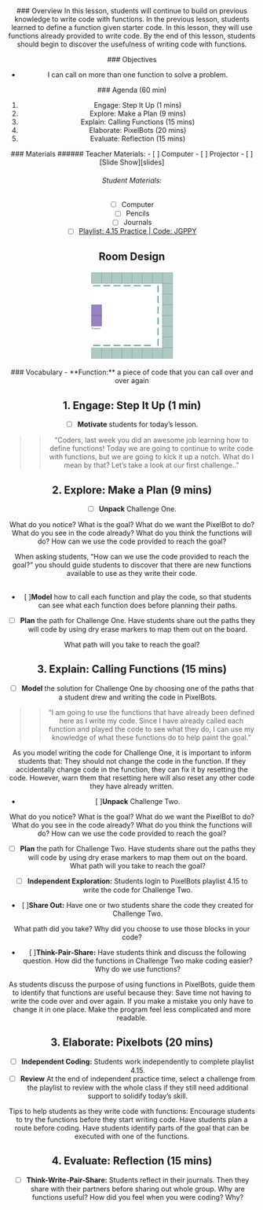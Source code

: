 <header class='header' title='Calling Functions' subtitle='Lesson 4.15'/>

<notable>
<iconp src='/icons/activity.png'>### Overview</iconp>
In this lesson, students will continue to build on previous knowledge to write code with functions. In the previous lesson, students learned to define a function given starter code. In this lesson, they will use functions already provided to write code. By the end of this lesson, students should begin to discover the usefulness of writing code with functions.

<iconp src='/icons/objectives.png'>### Objectives</iconp>
- I can call on more than one function to solve a problem.

<iconp src='/icons/agenda.png'>### Agenda (60 min)</iconp>
1. Engage: Step It Up (1 mins)
1. Explore: Make a Plan (9 mins)
1. Explain: Calling Functions (15 mins)
1. Elaborate: PixelBots (20 mins)
1. Evaluate: Reflection (15 mins)

<note>
<iconp src='/icons/materials.png'>### Materials</iconp>
###### Teacher Materials:
- [ ] Computer
- [ ] Projector
- [ ] [Slide Show][slides]

###### Student Materials:
- [ ] Computer
- [ ] Pencils
- [ ] Journals
- [ ] [Playlist: 4.15 Practice | Code: JGPPY][playlist]

</note>

## Room Design
![room](/images/layout-online.png)

<note>
<iconp src='/icons/vocab.png'>### Vocabulary</iconp>
- **Function:** a piece of code that you can call over and over again
</note>

<pagebreak/>

## 1. Engage: Step It Up (1 min)
- [ ] **Motivate** students for today’s lesson.
>>“Coders, last week you did an awesome job learning how to define functions! Today we are going to continue to write code with functions, but we are going to kick it up a notch. What do I mean by that? Let’s take a look at our first challenge..”
>

## 2. Explore: Make a Plan (9 mins)

- [ ] **Unpack** Challenge One.

<iconp type='question'> What do you notice?</iconp>
<iconp type='question'>What is the goal?</iconp>
<iconp type='question'>What do we want the PixelBot to do?</iconp>
<iconp type='question'>What do you see in the code already?</iconp>
<iconp type='question'>What do you think the functions will do?</iconp>
<iconp type='question'>How can we use the code provided to reach the goal?</iconp>

<note type='tip'>
When asking students, “How can we use the code provided to reach the goal?” you should guide students to discover that there are new functions available to use as they write their code.
</note>
<br/>
<br/>

- [ ]**Model** how to call each function and play the code, so that students can see what each function does before planning their paths.
- [ ] **Plan** the path for Challenge One. Have students share out the paths they will code by using dry erase markers to map them out on the board.

<iconp type='question'>What path will you take to reach the goal?</iconp>

## 3. Explain: Calling Functions (15 mins)
- [ ] **Model** the solution for Challenge One by choosing one of the paths that a student drew and writing the code in PixelBots.

>>“I am going to use the functions that have already been defined here as I write my code. Since I have already called each function and played the code to see what they do, I can use my knowledge of what these functions do to help paint the goal.”

<note type='tip'>
As you model writing the code for Challenge One, it is important to inform students that:
They should not change the code in the function.
If they accidentally change code in the function, they can fix it by resetting the code. However, warn them that resetting here will also reset any other code they have already written.
</note>
<br/>

- [ ]**Unpack** Challenge Two.

<iconp type='question'>What do you notice?</iconp>
<iconp type='question'>What is the goal?</iconp>
<iconp type='question'>What do we want the PixelBot to do?</iconp>
<iconp type='question'>What do you see in the code already?</iconp>
<iconp type='question'>What do you think the functions will do?</iconp>
<iconp type='question'>How can we use the code provided to reach the goal?</iconp>
<br/>

- [ ] **Plan** the path for Challenge Two. Have students share out the paths they will code by using dry erase markers to map them out on the board.
<iconp type='question'>What path will you take to reach the goal?</iconp>

- [ ] **Independent Exploration:**  Students login to PixelBots playlist 4.15 to write the code for Challenge Two.

- [ ]**Share Out:** Have one or two students share the code they created for Challenge Two.

<iconp type='question'>What path did you take?</iconp>
<iconp type='question'>Why did you choose to use those blocks in your code?</iconp>

- [ ]**Think-Pair-Share:** Have students think and discuss the following question.
<iconp type='question'>How did the functions in Challenge Two make coding easier?</iconp>
<iconp type='question'>Why do we use functions?</iconp>

<note type='tip'>
As students discuss the purpose of using functions in PixelBots, guide them to identify that functions are useful because they:
Save time not having to write the code over and over again.
If you make a mistake you only have to change it in one place.
Make the program feel less complicated and more readable.
</note>
<br/>

## 3. Elaborate: Pixelbots (20 mins)

- [ ] **Independent Coding:** Students work independently to complete playlist 4.15.
- [ ] **Review** At the end of independent practice time, select a challenge from the playlist to review with the whole class if they still need additional support to solidify today’s skill.

<note type='tip'>
Tips to help students as they write code with functions:
Encourage students to try the functions before they start writing code.
Have students plan a route before coding.
Have students identify parts of the goal that can be executed with one of the functions.
</note>
<br/>

## 4. Evaluate: Reflection (15 mins)
- [ ] **Think-Write-Pair-Share:** Students reflect in their journals. Then they share with their partners before sharing out whole group.
<iconp type='question'>Why are functions useful?</iconp>
<iconp type='question'>How did you feel when you were coding? Why?</iconp>


</notable>

[slides]: https://docs.google.com/presentation/d/1-HxE92soFBbBKMoKA2dIqLdJjDquAybzmI5zTsn8Bf4/edit?usp=sharing
[playlist]: http://www.pixelbots.io/JGPPY

